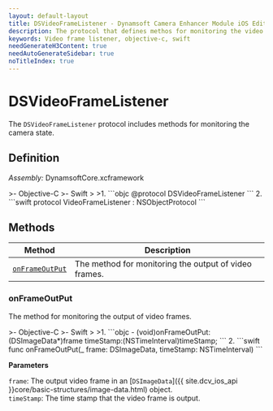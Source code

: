 ```yaml
---
layout: default-layout
title: DSVideoFrameListener - Dynamsoft Camera Enhancer Module iOS Edition API Reference
description: The protocol that defines methos for monitoring the video frame output.
keywords: Video frame listener, objective-c, swift
needGenerateH3Content: true
needAutoGenerateSidebar: true
noTitleIndex: true
---
```


# DSVideoFrameListener

The `DSVideoFrameListener` protocol includes methods for monitoring the camera state.

## Definition

*Assembly:* DynamsoftCore.xcframework

<div class="sample-code-prefix"></div>
>- Objective-C
>- Swift
>
>1. 
```objc
@protocol DSVideoFrameListener <NSObject>
```
2. 
```swift
protocol VideoFrameListener : NSObjectProtocol
```

## Methods

| Method | Description |
|------- |-------------|
| [`onFrameOutPut`](#onframeoutput) | The method for monitoring the output of video frames. |

### onFrameOutPut

The method for monitoring the output of video frames.

<div class="sample-code-prefix"></div>
>- Objective-C
>- Swift
>
>1. 
```objc
- (void)onFrameOutPut:(DSImageData*)frame
            timeStamp:(NSTimeInterval)timeStamp;
```
2. 
```swift
func onFrameOutPut(_ frame: DSImageData, timeStamp: NSTimeInterval)
```

**Parameters**

`frame`: The output video frame in an [`DSImageData`]({{ site.dcv_ios_api }}core/basic-structures/image-data.html) object.  
`timeStamp`: The time stamp that the video frame is output.
